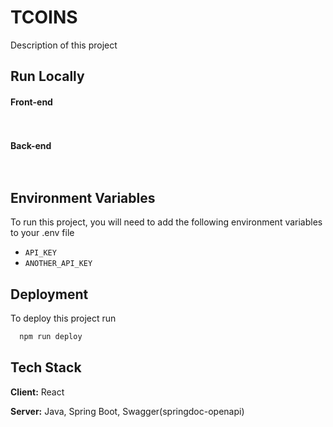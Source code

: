 
# TCOINS

Description of this project
## Run Locally

#### Front-end
```bash
  
```

#### Back-end
```bash
  
```
## Environment Variables

To run this project, you will need to add the following environment variables to your .env file

- `API_KEY`
- `ANOTHER_API_KEY`



## Deployment

To deploy this project run

```bash
  npm run deploy
```


## Tech Stack

**Client:** React

**Server:** Java, Spring Boot, Swagger(springdoc-openapi)
